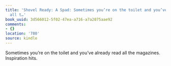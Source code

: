 ```yaml
---
title: 'Shovel Ready: A Spad: Sometimes you’re on the toilet and you’ve already read
  all t…'
book_uuid: 3d566012-5f02-47ea-a716-a7a2075aae92
comments:
- {}
location: '780'
source: kindle
---
```


Sometimes you’re on the toilet and you’ve already read all the magazines. Inspiration hits.